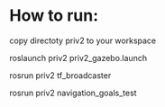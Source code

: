 # How to run:

copy directoty priv2 to your workspace

roslaunch priv2 priv2_gazebo.launch

rosrun priv2 tf_broadcaster 

rosrun priv2 navigation_goals_test
